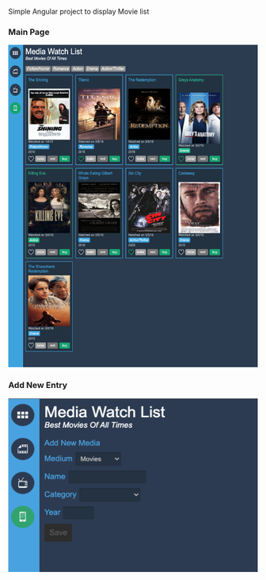 Simple Angular project to display Movie list

### Main Page

<img src="https://raw.githubusercontent.com/GinaGrg1/simple-angular-projects/main/movies-list/pics/main.png" width="650" height="650">


### Add New Entry

<img src="https://raw.githubusercontent.com/GinaGrg1/simple-angular-projects/main/movies-list/pics/add-new.png" width="550" height="350">
